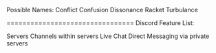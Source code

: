 Possible Names:
Conflict
Confusion
Dissonance
Racket
Turbulance

================================
Discord Feature List:

Servers
Channels within servers
Live Chat
Direct Messaging via private servers



